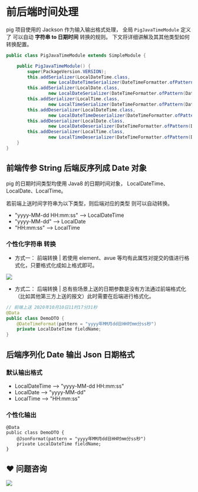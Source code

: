 # 前后端时间处理


pig 项目使用的 Jackson 作为输入输出格式处理， 全局 `PigJavaTimeModule` 定义了 可以自动 **字符串 to 日期时间** 转换的规则。 下文将详细讲解及其其他类型如何转换配置。



```java
public class PigJavaTimeModule extends SimpleModule {

	public PigJavaTimeModule() {
		super(PackageVersion.VERSION);
		this.addSerializer(LocalDateTime.class,
				new LocalDateTimeSerializer(DateTimeFormatter.ofPattern(DatePattern.NORM_DATETIME_PATTERN)));
		this.addSerializer(LocalDate.class,
				new LocalDateSerializer(DateTimeFormatter.ofPattern(DatePattern.NORM_DATE_PATTERN)));
		this.addSerializer(LocalTime.class,
				new LocalTimeSerializer(DateTimeFormatter.ofPattern(DatePattern.NORM_TIME_PATTERN)));
		this.addDeserializer(LocalDateTime.class,
				new LocalDateTimeDeserializer(DateTimeFormatter.ofPattern(DatePattern.NORM_DATETIME_PATTERN)));
		this.addDeserializer(LocalDate.class,
				new LocalDateDeserializer(DateTimeFormatter.ofPattern(DatePattern.NORM_DATE_PATTERN)));
		this.addDeserializer(LocalTime.class,
				new LocalTimeDeserializer(DateTimeFormatter.ofPattern(DatePattern.NORM_TIME_PATTERN)));
	}
}
```



## 前端传参 String 后端反序列成 Date 对象


pig 的日期时间类型均使用 Java8 的日期时间对象， LocalDateTime、LocalDate、LocalTime。



若前端上送时间字符串为以下类型，则后端对应的类型 则可以自动转换。



+ "yyyy-MM-dd HH:mm:ss" --> LocalDateTime
+ "yyyy-MM-dd" --> LocalDate
+ "HH:mm:ss" --> LocalTime



### 个性化字符串 转换


+ 方式一： 前端转换 | 若使用 element、avue 等均有此属性对提交的值进行格式化，只要格式化成如上格式即可。



![](https://cdn.nlark.com/yuque/0/2020/png/283679/1602300278038-cc6b3bfa-2f71-4176-b4d9-e034e07e0ffa.png)



+ 方式二： 后端转换 | 总有些场景上送的日期参数是没有方法通过前端格式化（比如其他第三方上送的报文）此时需要在后端进行格式化。



```java
// 前端上送 2020年10月10日11时17分31秒
@Data
public class DemoDTO {
    @DateTimeFormat(pattern = "yyyy年MM月dd日HH时mm分ss秒")
    private LocalDateTime fieldName;
}
```



## 后端序列化 Date 输出 Json 日期格式


### 默认输出格式


+ LocalDateTime --> "yyyy-MM-dd HH:mm:ss"
+ LocalDate --> "yyyy-MM-dd"
+ LocalTime --> "HH:mm:ss"



### 个性化输出


```plain
@Data
public class DemoDTO {
    @JsonFormat(pattern = "yyyy年MM月dd日HH时mm分ss秒")
    private LocalDateTime fieldName;
}
```

## ❤  问题咨询
![](https://cdn.nlark.com/yuque/0/2022/gif/283679/1662563973685-c22e9831-db66-42b5-973f-886d25d1e0e7.gif)

